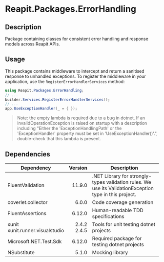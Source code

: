 # Reapit.Packages.ErrorHandling

## Description

Package containing classes for consistent error handling and response models across Reapit APIs.

## Usage

This package contains middleware to intercept and return a sanitised response to unhandled exceptions.  To register the 
middleware in your application, use the `RegisterErrorHandlerServices` method:

```c#
using Reapit.Packages.ErrorHandling;
// ...
builder.Services.RegisterErrorHandlerServices();
// ...
app.UseExceptionHandler(_ = { });
```

> Note: the empty lambda is required due to a bug in dotnet.  If an InvalidOperationException is raised on startup with a description including "Either the 'ExceptionHandlingPath' or the 'ExceptionHandler' property must be set in 'UseExceptionHandler()'.", double-check that this lambda is present.

## Dependencies

| Dependency                           |          Version | Description                                                                                             |
|--------------------------------------|-----------------:|---------------------------------------------------------------------------------------------------------|
| FluentValidation                     |           11.9.0 | .NET Library for strongly-types validation rules.  We use its ValidationException type in this project. |
| coverlet.collector                   |            6.0.0 | Code coverage generation                                                                                |
| FluentAssertions                     |           6.12.0 | Human-readable TDD specifications                                                                       |
| xunit<br />xunit.runner.visualstudio | 2.4.2<br />2.4.5 | Tools for unit testing dotnet projects                                                                  |
| Microsoft.NET.Test.Sdk               |           6.12.0 | Required package for testing dotnet projects                                                            |
| NSubstitute                          |          5.1.0   | Mocking library                                                                                         |
